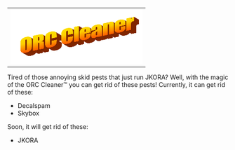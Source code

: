 |        |
|--------|
| ![html sucks markdown better](https://github.com/ZwDaNk/ORCCleaner/blob/main/images/2025_07_15_0tw_Kleki.png) |

Tired of those annoying skid pests that just run JKORA? Well, with the magic of the ORC Cleaner™ you can get rid of these pests! Currently, it can get rid of these:
* Decalspam
* Skybox

Soon, it will get rid of these:

* JKORA
